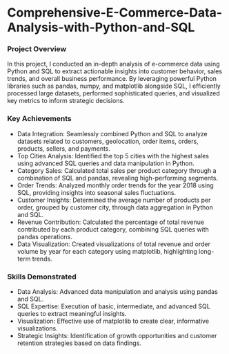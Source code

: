 # Comprehensive-E-Commerce-Data-Analysis-with-Python-and-SQL

### Project Overview
In this project, I conducted an in-depth analysis of e-commerce data using Python and SQL to extract actionable insights into customer behavior, sales trends, and overall business performance. By leveraging powerful Python libraries such as pandas, numpy, and matplotlib alongside SQL, I efficiently processed large datasets, performed sophisticated queries, and visualized key metrics to inform strategic decisions.

### Key Achievements
* Data Integration: Seamlessly combined Python and SQL to analyze datasets related to customers, geolocation, order items, orders, products, sellers, and payments.
* Top Cities Analysis: Identified the top 5 cities with the highest sales using advanced SQL queries and data manipulation in Python.
* Category Sales: Calculated total sales per product category through a combination of SQL and pandas, revealing high-performing segments.
* Order Trends: Analyzed monthly order trends for the year 2018 using SQL, providing insights into seasonal sales fluctuations.
* Customer Insights: Determined the average number of products per order, grouped by customer city, through data aggregation in Python and SQL.
* Revenue Contribution: Calculated the percentage of total revenue contributed by each product category, combining SQL queries with pandas operations.
* Data Visualization: Created visualizations of total revenue and order volume by year for each category using matplotlib, highlighting long-term trends.
  
### Skills Demonstrated
* Data Analysis: Advanced data manipulation and analysis using pandas and SQL.
* SQL Expertise: Execution of basic, intermediate, and advanced SQL queries to extract meaningful insights.
* Visualization: Effective use of matplotlib to create clear, informative visualizations.
* Strategic Insights: Identification of growth opportunities and customer retention strategies based on data findings.
